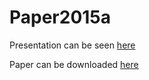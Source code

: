 # Paper2015a

Presentation can be seen [here](http://danielandreasen.github.io/Paper2015a/index.html#/)

Paper can be downloaded [here](http://danielandreasen.github.io/404)
